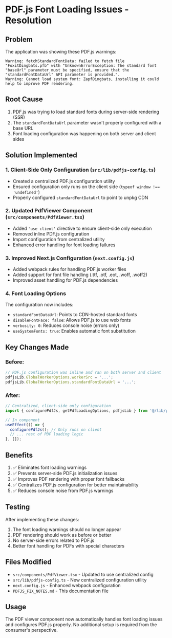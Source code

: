 # PDF.js Font Loading Issues - Resolution

## Problem
The application was showing these PDF.js warnings:
```
Warning: fetchStandardFontData: failed to fetch file "FoxitDingbats.pfb" with "UnknownErrorException: The standard font "baseUrl" parameter must be specified, ensure that the "standardFontDataUrl" API parameter is provided.".
Warning: Cannot load system font: ZapfDingbats, installing it could help to improve PDF rendering.
```

## Root Cause
1. PDF.js was trying to load standard fonts during server-side rendering (SSR)
2. The `standardFontDataUrl` parameter wasn't properly configured with a base URL
3. Font loading configuration was happening on both server and client sides

## Solution Implemented

### 1. Client-Side Only Configuration (`src/lib/pdfjs-config.ts`)
- Created a centralized PDF.js configuration utility
- Ensured configuration only runs on the client side (`typeof window !== 'undefined'`)
- Properly configured `standardFontDataUrl` to point to unpkg CDN

### 2. Updated PdfViewer Component (`src/components/PdfViewer.tsx`)
- Added `'use client'` directive to ensure client-side only execution
- Removed inline PDF.js configuration
- Import configuration from centralized utility
- Enhanced error handling for font loading failures

### 3. Improved Next.js Configuration (`next.config.js`)
- Added webpack rules for handling PDF.js worker files
- Added support for font file handling (.ttf, .otf, .eot, .woff, .woff2)
- Improved asset handling for PDF.js dependencies

### 4. Font Loading Options
The configuration now includes:
- `standardFontDataUrl`: Points to CDN-hosted standard fonts
- `disableFontFace: false`: Allows PDF.js to use web fonts
- `verbosity: 0`: Reduces console noise (errors only)
- `useSystemFonts: true`: Enables automatic font substitution

## Key Changes Made

### Before:
```typescript
// PDF.js configuration was inline and ran on both server and client
pdfjsLib.GlobalWorkerOptions.workerSrc = '...';
pdfjsLib.GlobalWorkerOptions.standardFontDataUrl = '...';
```

### After:
```typescript
// Centralized, client-side only configuration
import { configurePdfJs, getPdfLoadingOptions, pdfjsLib } from '@/lib/pdfjs-config';

// In component
useEffect(() => {
  configurePdfJs(); // Only runs on client
  // ... rest of PDF loading logic
}, []);
```

## Benefits
1. ✅ Eliminates font loading warnings
2. ✅ Prevents server-side PDF.js initialization issues
3. ✅ Improves PDF rendering with proper font fallbacks
4. ✅ Centralizes PDF.js configuration for better maintainability
5. ✅ Reduces console noise from PDF.js warnings

## Testing
After implementing these changes:
1. The font loading warnings should no longer appear
2. PDF rendering should work as before or better
3. No server-side errors related to PDF.js
4. Better font handling for PDFs with special characters

## Files Modified
- `src/components/PdfViewer.tsx` - Updated to use centralized config
- `src/lib/pdfjs-config.ts` - New centralized configuration utility
- `next.config.js` - Enhanced webpack configuration
- `PDFJS_FIX_NOTES.md` - This documentation file

## Usage
The PDF viewer component now automatically handles font loading issues and configures PDF.js properly. No additional setup is required from the consumer's perspective.
